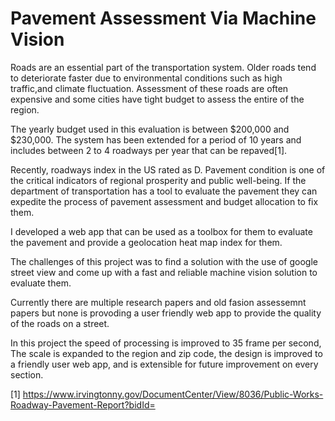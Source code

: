 # Pavement Assessment Via Machine Vision



Roads are an essential part of the transportation system. 
Older roads tend to deteriorate faster due to environmental conditions such as high traffic,and climate fluctuation.
Assessment of these roads are often expensive and some cities have tight budget to assess the entire of the region.

The yearly budget used in this evaluation is between $200,000 and $230,000. The system has been extended for a period of 10 years and includes between 2 to 4 roadways per year that can be repaved[1]. 

Recently, roadways index in the US rated as D. Pavement condition is one of the critical indicators of regional prosperity and public well-being. If the department of transportation has a tool to evaluate the pavement they can expedite the process of pavement assessment and budget allocation to fix them.


I developed a web app that can be used as a toolbox for them to evaluate the pavement and provide a geolocation heat map index for them.

The challenges of this project was to find a solution with the use of google street view and come up with a fast and reliable machine vision solution to evaluate them.

Currently there are multiple research papers and old fasion assessemnt papers but none is provoding a user friendly web app to provide the quality of the roads on a street.

In this project the speed of processing is improved to 35 frame per second, The scale is expanded to the region and zip code, the design is improved to a friendly user web app, and is extensible for future improvement on every section.



[1] https://www.irvingtonny.gov/DocumentCenter/View/8036/Public-Works-Roadway-Pavement-Report?bidId=

